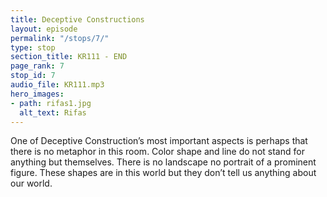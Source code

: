 ```yaml
---
title: Deceptive Constructions
layout: episode
permalink: "/stops/7/"
type: stop
section_title: KR111 - END
page_rank: 7
stop_id: 7
audio_file: KR111.mp3
hero_images:
- path: rifas1.jpg
  alt_text: Rifas
---
```


One of Deceptive Construction’s most important aspects is perhaps that there is no
metaphor in this room. Color shape and line do not stand for anything but themselves.
There is no landscape no portrait of a prominent figure. These shapes are in this world
but they don’t tell us anything about our world.